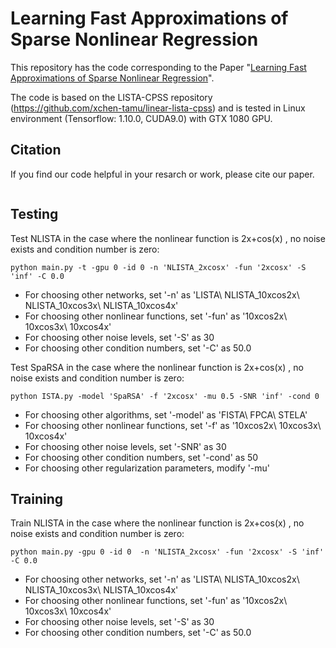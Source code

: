 # Learning Fast Approximations of Sparse Nonlinear Regression
This repository has the code corresponding to the Paper 
"[Learning Fast Approximations of Sparse Nonlinear Regression]()".

The code is based on the LISTA-CPSS repository (https://github.com/xchen-tamu/linear-lista-cpss)
and is tested in Linux environment (Tensorflow: 1.10.0, CUDA9.0) with GTX 1080 GPU.

## Citation
If you find our code helpful in your resarch or work, please cite our paper.
```

```
## Testing
Test NLISTA in the case where the nonlinear function is 2x+cos(x) , no noise exists and condition number is zero:
```
python main.py -t -gpu 0 -id 0 -n 'NLISTA_2xcosx' -fun '2xcosx' -S 'inf' -C 0.0 
```
- For choosing other networks, set '-n' as 'LISTA\ NLISTA_10xcos2x\ NLISTA_10xcos3x\ NLISTA_10xcos4x'
- For choosing other nonlinear functions, set '-fun' as '10xcos2x\ 10xcos3x\ 10xcos4x'
- For choosing other noise levels, set '-S' as 30
- For choosing other condition numbers, set '-C' as 50.0

Test SpaRSA in the case where the nonlinear function is 2x+cos(x) , no noise exists and condition number is zero:
```
python ISTA.py -model 'SpaRSA' -f '2xcosx' -mu 0.5 -SNR 'inf' -cond 0
```
- For choosing other algorithms, set '-model' as 'FISTA\ FPCA\ STELA'
- For choosing other nonlinear functions, set '-f' as '10xcos2x\ 10xcos3x\ 10xcos4x'
- For choosing other noise levels, set '-SNR' as 30
- For choosing other condition numbers, set '-cond' as 50
- For choosing other regularization parameters, modify '-mu'

## Training
Train NLISTA in the case where the nonlinear function is 2x+cos(x) , no noise exists and condition number is zero:
```
python main.py -gpu 0 -id 0  -n 'NLISTA_2xcosx' -fun '2xcosx' -S 'inf' -C 0.0 
```
- For choosing other networks, set '-n' as 'LISTA\ NLISTA_10xcos2x\ NLISTA_10xcos3x\ NLISTA_10xcos4x'
- For choosing other nonlinear functions, set '-fun' as '10xcos2x\ 10xcos3x\ 10xcos4x'
- For choosing other noise levels, set '-S' as 30
- For choosing other condition numbers, set '-C' as 50.0